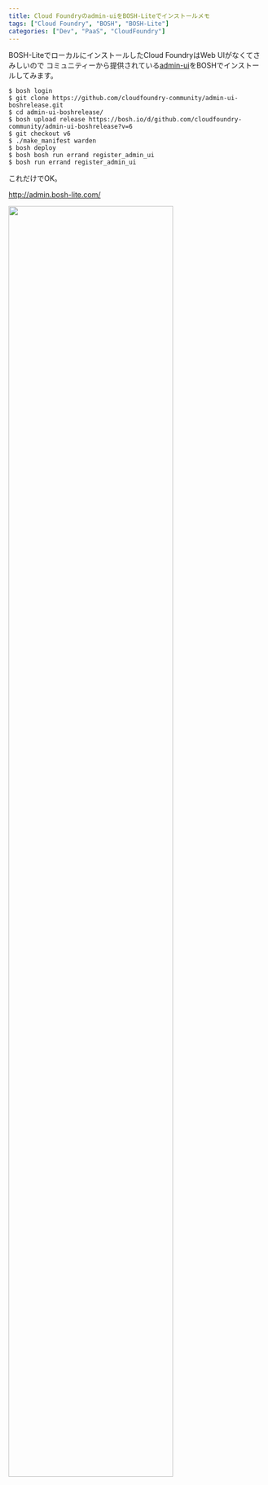 ```yaml
---
title: Cloud Foundryのadmin-uiをBOSH-Liteでインストールメモ
tags: ["Cloud Foundry", "BOSH", "BOSH-Lite"]
categories: ["Dev", "PaaS", "CloudFoundry"]
---
```


BOSH-LiteでローカルにインストールしたCloud FoundryはWeb UIがなくてさみしいので
コミュニティーから提供されている[admin-ui](https://github.com/cloudfoundry-incubator/admin-ui)をBOSHでインストールしてみます。

``` console
$ bosh login
$ git clone https://github.com/cloudfoundry-community/admin-ui-boshrelease.git
$ cd admin-ui-boshrelease/
$ bosh upload release https://bosh.io/d/github.com/cloudfoundry-community/admin-ui-boshrelease?v=6
$ git checkout v6
$ ./make_manifest warden
$ bosh deploy
$ bosh bosh run errand register_admin_ui
$ bosh run errand register_admin_ui
```

これだけでOK。

http://admin.bosh-lite.com/

<img src="https://qiita-image-store.s3.amazonaws.com/0/1852/67efcf34-8f50-ee88-e345-dfd5b1364eb6.png" width="80%" />
